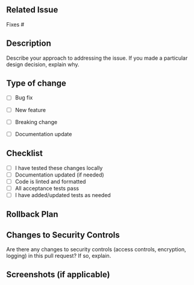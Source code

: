## Related Issue

Fixes # <!-- INSERT ISSUE NUMBER -->

## Description

Describe your approach to addressing the issue. If you made a particular design decision, explain why.


## Type of change

- [ ] Bug fix
- [ ] New feature
- [ ] Breaking change
- [ ] Documentation update


## Checklist

- [ ] I have tested these changes locally
- [ ] Documentation updated (if needed)
- [ ] Code is linted and formatted
- [ ] All acceptance tests pass
- [ ] I have added/updated tests as needed

## Rollback Plan

<!-- Describe how to revert this change if needed. -->

## Changes to Security Controls

Are there any changes to security controls (access controls, encryption, logging) in this pull request? If so, explain.

## Screenshots (if applicable)

<!-- Add screenshots to help explain your changes. -->
